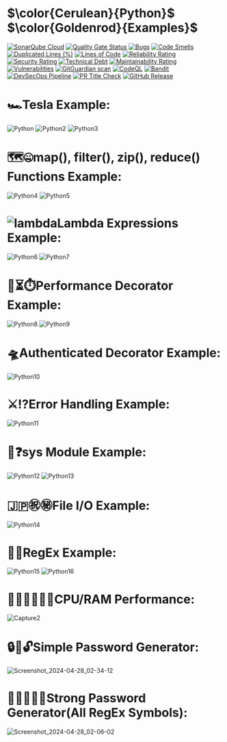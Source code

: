 # $\color{Cerulean}{Python\}$ $\color{Goldenrod}{Examples\}$
[![SonarQube Cloud](https://sonarcloud.io/images/project_badges/sonarcloud-highlight.svg)](https://sonarcloud.io/summary/new_code?id=meleksabit_My-Python-Examples) [![Quality Gate Status](https://sonarcloud.io/api/project_badges/measure?project=meleksabit_My-Python-Examples&metric=alert_status)](https://sonarcloud.io/summary/new_code?id=meleksabit_My-Python-Examples) [![Bugs](https://sonarcloud.io/api/project_badges/measure?project=meleksabit_My-Python-Examples&metric=bugs)](https://sonarcloud.io/summary/new_code?id=meleksabit_My-Python-Examples) [![Code Smells](https://sonarcloud.io/api/project_badges/measure?project=meleksabit_My-Python-Examples&metric=code_smells)](https://sonarcloud.io/summary/new_code?id=meleksabit_My-Python-Examples) [![Duplicated Lines (%)](https://sonarcloud.io/api/project_badges/measure?project=meleksabit_My-Python-Examples&metric=duplicated_lines_density)](https://sonarcloud.io/summary/new_code?id=meleksabit_My-Python-Examples) [![Lines of Code](https://sonarcloud.io/api/project_badges/measure?project=meleksabit_My-Python-Examples&metric=ncloc)](https://sonarcloud.io/summary/new_code?id=meleksabit_My-Python-Examples) [![Reliability Rating](https://sonarcloud.io/api/project_badges/measure?project=meleksabit_My-Python-Examples&metric=reliability_rating)](https://sonarcloud.io/summary/new_code?id=meleksabit_My-Python-Examples) [![Security Rating](https://sonarcloud.io/api/project_badges/measure?project=meleksabit_My-Python-Examples&metric=security_rating)](https://sonarcloud.io/summary/new_code?id=meleksabit_My-Python-Examples) [![Technical Debt](https://sonarcloud.io/api/project_badges/measure?project=meleksabit_My-Python-Examples&metric=sqale_index)](https://sonarcloud.io/summary/new_code?id=meleksabit_My-Python-Examples) [![Maintainability Rating](https://sonarcloud.io/api/project_badges/measure?project=meleksabit_My-Python-Examples&metric=sqale_rating)](https://sonarcloud.io/summary/new_code?id=meleksabit_My-Python-Examples) [![Vulnerabilities](https://sonarcloud.io/api/project_badges/measure?project=meleksabit_My-Python-Examples&metric=vulnerabilities)](https://sonarcloud.io/summary/new_code?id=meleksabit_My-Python-Examples) [![GitGuardian scan](https://github.com/meleksabit/My-Python-Examples/actions/workflows/gitguardian.yml/badge.svg)](https://github.com/meleksabit/My-Python-Examples/actions/workflows/gitguardian.yml)
[![CodeQL](https://github.com/meleksabit/My-Python-Examples/actions/workflows/codeql.yml/badge.svg)](https://github.com/meleksabit/My-Python-Examples/actions/workflows/codeql.yml)
[![Bandit](https://github.com/meleksabit/My-Python-Examples/actions/workflows/bandit.yml/badge.svg)](https://github.com/meleksabit/My-Python-Examples/actions/workflows/bandit.yml)
[![DevSecOps Pipeline](https://github.com/meleksabit/My-Python-Examples/actions/workflows/devsecops-pipeline.yml/badge.svg)](https://github.com/meleksabit/My-Python-Examples/actions/workflows/devsecops-pipeline.yml) [![PR Title Check](https://github.com/meleksabit/My-Python-Examples/actions/workflows/pr-title-linter.yml/badge.svg)](https://github.com/meleksabit/My-Python-Examples/actions/workflows/pr-title-linter.yml) [![GitHub Release](https://img.shields.io/github/v/release/meleksabit/My-Python-Examples)](https://github.com/meleksabit/My-Python-Examples/releases)
# 🏎️Tesla Example:
![Python](https://user-images.githubusercontent.com/32045473/153525858-85772918-62df-4f29-9316-ccc946eb5eab.png)
![Python2](https://user-images.githubusercontent.com/32045473/153525899-d11d6922-075d-416e-b88a-1c14d4f62815.png)
![Python3](https://user-images.githubusercontent.com/32045473/153526032-62f423d1-77e6-4725-b92c-e91aff4d4fb3.png)

# 🗺️🤐map(), filter(), zip(), reduce() Functions Example:
![Python4](https://user-images.githubusercontent.com/32045473/157985524-d50743cf-452b-4f59-ba37-fdf0359f1556.png)
![Python5](https://user-images.githubusercontent.com/32045473/157986048-f3aa95cc-8a17-428b-974c-8bc3b02b774d.png)

# ![lambda](https://user-images.githubusercontent.com/32045473/208557760-1d7a62fc-4ebf-49bf-9e84-b6016dd2440c.png)Lambda Expressions Example:
![Python6](https://user-images.githubusercontent.com/32045473/158043470-459870db-cedd-434a-baf1-bbc9be3d0efc.png)
![Python7](https://user-images.githubusercontent.com/32045473/158043476-e9af1a50-e62c-41e2-b760-af4694db9cb2.png)

# 🚄⏳⏱️Performance Decorator Example:
![Python8](https://user-images.githubusercontent.com/32045473/159143103-520e6d0e-2efb-4ae2-aa78-8e4b4efecaea.png)
![Python9](https://user-images.githubusercontent.com/32045473/159143111-94f57d8f-1766-4ab6-9163-016dfc42e6cf.png)

# 🛸Authenticated Decorator Example:
![Python10](https://user-images.githubusercontent.com/32045473/159143405-9b83d37f-4bd1-4d81-83a2-f988c947639a.png)

# ⚔️⁉️Error Handling Example:
![Python11](https://user-images.githubusercontent.com/32045473/160259848-bb356ebf-f41f-4b9b-9d58-d81795155636.png)

# 🤔❓sys Module Example:
![Python12](https://user-images.githubusercontent.com/32045473/167054407-a9b34957-68b9-411e-b607-5a889e8ae59e.png)
![Python13](https://user-images.githubusercontent.com/32045473/167054423-5d4d4d97-5f27-4930-8beb-6bbecd7c0c3e.png)

# 🇯🇵㊗️㊙️File I/O Example:
![Python14](https://user-images.githubusercontent.com/32045473/168042940-19f31355-4800-48e0-ae3c-1137e8397409.png)

# 🔣🔐RegEx Example:
![Python15](https://user-images.githubusercontent.com/32045473/206588113-4125c44a-df45-4a42-b7fd-1fc822cb6a92.png)
![Python16](https://user-images.githubusercontent.com/32045473/206590109-9b4ece8c-ef4a-4cf2-9983-0bf0cf776f61.png)

# 👩🏻‍💻🔳🧠🦾CPU/RAM Performance:
![Capture2](https://github.com/meleksabit/My-Python-Examples/assets/32045473/b188e394-f017-4633-9a4f-a77948623f61)

# 🔒🔑🔓Simple Password Generator:
![Screenshot_2024-04-28_02-34-12](https://github.com/meleksabit/My-Python-Examples/assets/32045473/66dc40f4-0139-4c69-a93c-24de35255da1)

# 👨🏻‍💻🔣🛅Strong Password Generator(All RegEx Symbols):
![Screenshot_2024-04-28_02-06-02](https://github.com/meleksabit/My-Python-Examples/assets/32045473/1af08765-944b-4c13-a2ed-dec7a5d33fc7)
